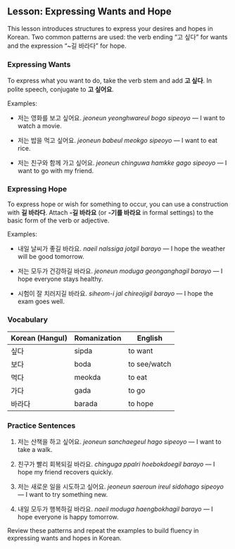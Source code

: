 ## Lesson: Expressing Wants and Hope

This lesson introduces structures to express your desires and hopes in Korean. Two common patterns are used: the verb ending “고 싶다” for wants and the expression “~길 바라다” for hope.

### Expressing Wants

To express what you want to do, take the verb stem and add **고 싶다**. In polite speech, conjugate to **고 싶어요**.

Examples:

- 저는 영화를 보고 싶어요.
  *jeoneun yeonghwareul bogo sipeoyo* — I want to watch a movie.

- 저는 밥을 먹고 싶어요.
  *jeoneun babeul meokgo sipeoyo* — I want to eat rice.

- 저는 친구와 함께 가고 싶어요.
  *jeoneun chinguwa hamkke gago sipeoyo* — I want to go with my friend.

### Expressing Hope

To express hope or wish for something to occur, you can use a construction with **길 바라다**. Attach **-길 바라요** (or **-기를 바라요** in formal settings) to the basic form of the verb or adjective.

Examples:

- 내일 날씨가 좋길 바라요.
  *naeil nalssiga jotgil barayo* — I hope the weather will be good tomorrow.

- 저는 모두가 건강하길 바라요.
  *jeoneun moduga geonganghagil barayo* — I hope everyone stays healthy.

- 시험이 잘 치러지길 바라요.
  *siheom-i jal chireojigil barayo* — I hope the exam goes well.

### Vocabulary

| Korean (Hangul)        | Romanization        | English       |
|------------------------|---------------------|---------------|
| 싶다                   | sipda               | to want       |
| 보다                   | boda                | to see/watch  |
| 먹다                   | meokda              | to eat        |
| 가다                   | gada                | to go         |
| 바라다                 | barada              | to hope       |

### Practice Sentences

1. 저는 산책을 하고 싶어요.
   *jeoneun sanchaegeul hago sipeoyo* — I want to take a walk.

2. 친구가 빨리 회복되길 바라요.
   *chinguga ppalri hoebokdoegil barayo* — I hope my friend recovers quickly.

3. 저는 새로운 일을 시도하고 싶어요.
   *jeoneun saeroun ireul sidohago sipeoyo* — I want to try something new.

4. 내일 모두가 행복하길 바라요.
   *naeil moduga haengbokhagil barayo* — I hope everyone is happy tomorrow.

Review these patterns and repeat the examples to build fluency in expressing wants and hopes in Korean.